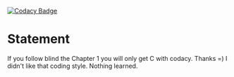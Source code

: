 
[![Codacy Badge](https://api.codacy.com/project/badge/Grade/a8aa3811c3db4d9b9deb9f64b613c805)](https://app.codacy.com/app/phoenixfeder/RefactoringExercise?utm_source=github.com&utm_medium=referral&utm_content=phoenixfeder/RefactoringExercise&utm_campaign=Badge_Grade_Dashboard)

# Statement
If you follow blind the Chapter 1 you will only get C with codacy. Thanks =)
I didn't like that coding style. Nothing learned.
